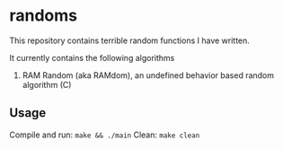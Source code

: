 # randoms
This repository contains terrible random functions I have written. 

It currently contains the following algorithms
1. RAM Random (aka RAMdom), an undefined behavior based random algorithm (C)


## Usage
Compile and run: ```make && ./main```
Clean: ```make clean```
